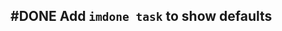 ## #DONE Add `imdone task` to show defaults
<!--  #story -->
<!-- created:2023-09-18T00:27:37.407Z task-id:kH6jb order:-190 story-id:Add-a-command-to-show-defaults
completed:2023-10-03T02:34:42.683Z
archived:true
archivedAt:2024-10-30T22:38:06-04:00
originalPath:backlog/stories/Add-a-command-to-show-defaults/README.md
originalLine:1
-->


